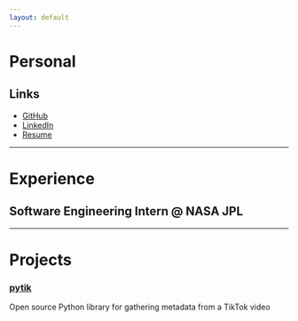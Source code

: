 ```yaml
---
layout: default
---
```


# Personal
## Links
- [GitHub](https://github.com/thengo1)
- [LinkedIn](https://www.linkedin.com/in/thengo/)
- [Resume](./resume.pdf)

---

# Experience
## Software Engineering Intern @ NASA JPL

---

# Projects

### [pytik](https://github.com/thengo1/pytik)
Open source Python library for gathering metadata from a TikTok video
